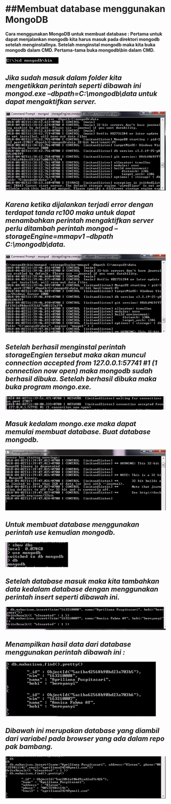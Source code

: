 ##**Membuat database menggunakan MongoDB**
====================

**Cara menggunakan MongoDB untuk membuat database :
Pertama untuk dapat menjalankan mongodb kita harus masuk pada direktori mongodb setelah menginstallnya.
Setelah menginstal mongodb maka kita buka mongodb dalam CMD.
Pertama-tama buka mongodb\bin dalam CMD.**

![Image](1.png)


*Jika sudah masuk dalam folder kita mengetikkan perintah seperti dibawah ini mongod.exe –dbpath=C:\mongodb\data*
*untuk dapat mengaktifkan server.*
-----
![Image](2.png)

*Karena ketika dijalankan terjadi error dengan terdapat tanda rc100 maka untuk dapat menambahkan perintah*
*mengaktifkan server perlu ditambah perintah mongod –storageEngine=mmapv1 –dbpath C:\mongodb\data.*
---
![Image](3.png)


*Setelah berhasil menginstal perintah storageEngien tersebut maka akan muncul connection accepted from*
*127.0.0.1:57741 #1 (1 connection now open) maka mongodb sudah berhasil dibuka. Setelah berhasil dibuka maka*
*buka program mongo.exe.*
---
![Image](4.png)


*Masuk kedalam mongo.exe maka dapat memulai membuat database. Buat database mongodb.*
---
![Image](5.png)


*Untuk membuat database menggunakan perintah use kemudian mongodb.*
---
![Image](6.png)


*Setelah database masuk maka kita tambahkan data kedalam database dengan menggunakan perintah insert*
*seperti dibawah ini.*
---
![Image](7.png)


*Menampilkan hasil data dari database menggunakan perintah dibawah ini :*
---
![Image](8.png)


*Dibawah ini merupakan database yang diambil dari variabel pada browser yang ada dalam repo pak bambang.*
---
![Image](9.png)
